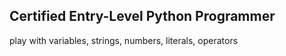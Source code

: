 ## Certified Entry-Level Python Programmer 
play with variables, strings, numbers, literals, operators